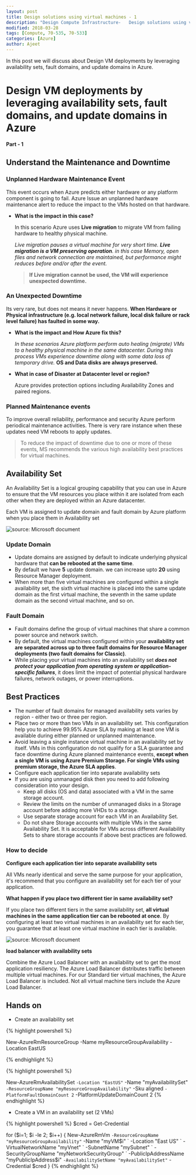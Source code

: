 ```yaml
---
layout: post
title: Design solutions using virtual machines - 1
description: "Design Compute Infrastructure-   Design solutions using virtual machines"
modified: 2018-03-28
tags: [Compute, 70-535, 70-533]
categories: [Azure]
author: Ajeet
---
```

In this post we will discuss about Design VM deployments by leveraging availability sets, fault domains, and update domains in Azure.

<!--more-->

# Design VM deployments by leveraging availability sets, fault domains, and update domains in Azure 

**Part - 1**
## Understand the Maintenance and Downtime

### Unplanned Hardware Maintenance Event

This event occurs when Azure predicts either hardware or any platform component is going to fail.
Azure Issue an unplanned hardware maintenance alert to reduce the impact to the VMs hosted on that hardware.

-   **What is the impact in this case?**

    In this scenario Azure uses **Live migration** to migrate VM from failing hardware to healthy physical machine.

    *Live migration pauses a virtual machine for very short time. **Live migration is a VM preserving operation**. in this case Memory, open files and network connection are maintained, but performance might reduces before and/or after the event.*
    >**If Live migration cannot be used, the VM will experience unexpected downtime.**

### An Unexpected Downtime

Its very rare, but does not means it never happens. **When Hardware or Physical infrastructure (e.g. local network failure, local disk failure or rack level failure) has faulted in some way.**

-   **What is the impact and How Azure fix this?**

    *In these scenarios Azure platform perform auto healing (migrate) VMs to a healthy physical machine in the same datacenter. 
    During this process VMs experience downtime along with some data loss of temporary drive.* 
**OS and Data disks are always preserved.**

-   **What in case of Disaster at Datacenter level or region?**

    Azure provides protection options including Availability Zones and paired regions.

### Planned Maintenance events
To improve overall reliability, performance and security Azure perform periodical maintenance activities. There is very rare instance when these updates need VM reboots to apply updates. 

> To reduce the impact of downtime due to one or more of these events, MS recommends the various high availability best practices for virtual machines.

## Availability Set
An Availability Set is a logical grouping capability that you can use in Azure to ensure that the VM resources you place within it are isolated from each other when they are deployed within an Azure datacenter. 

Each VM  is assigned to update domain and fault domain by Azure platform when you place them in Availability set

![source: Microsoft document](https://docs.microsoft.com/en-us/azure/includes/media/virtual-machines-common-manage-availability/ud-fd-configuration.png)

### Update Domain
-   Update domains are assigned by default to indicate underlying physical hardware that **can be rebooted at the same time**. 
-   By default we have **5** update domain. we can increase upto **20** using Resource Manager deployment.
-   When more than five virtual machines are configured within a single availability set, the sixth virtual machine is placed into the same update domain as the first virtual machine, the seventh in the same update domain as the second virtual machine, and so on. 

### Fault Domain

-   Fault domains define the group of virtual machines that share a common power source and network switch. 
-   By default, the virtual machines configured within your **availability set are separated across up to three fault domains for Resource Manager deployments (two fault domains for Classic)**. 
-   While placing your virtual machines into an availability set ***does not protect your application from operating system or application-specific failures***, it does limit the impact of potential physical hardware failures, network outages, or power interruptions.

## Best Practices 
-   The number of fault domains for managed availability sets varies by region - either two or three per region.
-   Place two or more than two VMs in an availability set. This configuration help you to  achieve  99.95% Azure SLA by making at least one VM is available during either planned or unplanned maintenance.
-   Avoid leaving a single instance virtual machine in an availability set by itself. VMs in this configuration do not qualify for a SLA guarantee and face downtime during Azure planned maintenance events, **except when a single VM is using Azure Premium Storage. For single VMs using premium storage, the Azure SLA applies**.
-   Configure each application tier into separate availability sets
-   If you are using unmanaged disk then you need to add following consideration into your design.
    -   Keep all disks (OS and data) associated with a VM in the same storage account.
    -   Review the limits on the number of unmanaged disks in a Storage account before adding more VHDs to a storage.
    -   Use separate storage account for each VM in an Availability Set. 
    -   Do not share Storage accounts with multiple VMs in the same Availability Set. It is acceptable for VMs across different Availability Sets to share storage accounts if above best practices are followed.

### How to decide 
**Configure each application tier into separate availability sets**

All VMs nearly identical and serve the same purpose for your application, it's recommend that you configure an availability set for each tier of your application.

**What happen if you place two different tier in same availability set?**

If you place two different tiers in the same availability set, **all virtual machines in the same application tier can be rebooted at once**. By configuring at least two virtual machines in an availability set for each tier, you guarantee that at least one virtual machine in each tier is available.

![source: Microsoft document](https://docs.microsoft.com/en-us/azure/includes/media/virtual-machines-common-manage-availability/application-tiers.png)

**load balancer with availability sets**

Combine the Azure Load Balancer with an availability set to get the most application resiliency. The Azure Load Balancer distributes traffic between multiple virtual machines. For our Standard tier virtual machines, the Azure Load Balancer is included. Not all virtual machine tiers include the Azure Load Balancer. 

## Hands on
-   Create an availability set

{% highlight powershell %}

New-AzureRmResourceGroup -Name myResourceGroupAvailability -Location EastUS

{% endhighlight %}

{% highlight powershell %}

New-AzureRmAvailabilitySet `
   -Location "EastUS" `
   -Name "myAvailabilitySet" `
   -ResourceGroupName "myResourceGroupAvailability" `
   -Sku aligned `
   -PlatformFaultDomainCount 2 `
   -PlatformUpdateDomainCount 2
{% endhighlight %}

-   Create a VM in an availability set (2 VMs)

{% highlight powershell %}
   $cred = Get-Credential

   for ($i=1; $i -le 2; $i++)
{
    New-AzureRmVm `
        -ResourceGroupName "myResourceGroupAvailability" `
        -Name "myVM$i" `
        -Location "East US" `
        -VirtualNetworkName "myVnet" `
        -SubnetName "mySubnet" `
        -SecurityGroupName "myNetworkSecurityGroup" `
        -PublicIpAddressName "myPublicIpAddress$i" `
        -AvailabilitySetName "myAvailabilitySet" `
        -Credential $cred
}
{% endhighlight %}